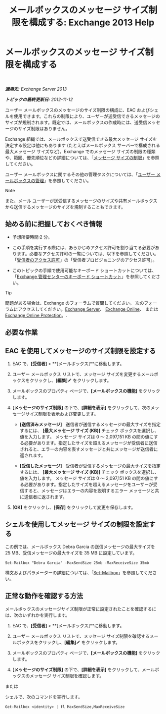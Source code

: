 ﻿---
title: 'メールボックスのメッセージ サイズ制限を構成する: Exchange 2013 Help'
TOCTitle: メールボックスのメッセージ サイズ制限を構成する
ms:assetid: d1220685-14c0-4c4f-abb2-3920f3046212
ms:mtpsurl: https://technet.microsoft.com/ja-jp/library/Bb124708(v=EXCHG.150)
ms:contentKeyID: 50555880
ms.date: 05/23/2018
mtps_version: v=EXCHG.150
ms.translationtype: MT
---

# メールボックスのメッセージ サイズ制限を構成する

 

_**適用先:** Exchange Server 2013_

_**トピックの最終更新日:** 2012-11-12_

ユーザー メールボックスのメッセージのサイズ制限の構成に、EAC およびシェルを使用できます。これらの制限により、ユーザーが送受信できるメッセージのサイズが規制されます。既定では、メールボックスの作成時には、送受信メッセージのサイズ制限はありません。

Exchange 組織では、メールボックスで送受信できる最大メッセージ サイズを決定する設定は他にもあります (たとえばメールボックス サーバーで構成される最大メッセージ サイズなど)。Exchange でのメッセージ サイズの制限の種類や、範囲、優先順位などの詳細については、「[メッセージ サイズの制限](message-size-limits-exchange-2013-help.md)」を参照してください。

ユーザー メールボックスに関するその他の管理タスクについては、「[ユーザー メールボックスの管理](manage-user-mailboxes-exchange-2013-help.md)」を参照してください。


> [!NOTE]
> また、メール ユーザーが送受信するメッセージのサイズや共有メールボックスから送信するメッセージのサイズを規制することもできます。



## 始める前に把握しておくべき情報

  - 予想所要時間:2 分。

  - この手順を実行する際には、あらかじめアクセス許可を割り当てる必要があります。必要なアクセス許可の一覧については、以下を参照してください。「[受信者のアクセス許可](recipients-permissions-exchange-2013-help.md)」の「受信者プロビジョニングのアクセス許可」。

  - このトピックの手順で使用可能なキーボード ショートカットについては、「[Exchange 管理センターのキーボード ショートカット](keyboard-shortcuts-in-the-exchange-admin-center-exchange-online-protection-help.md)」を参照してください。


> [!TIP]
> 問題がある場合は、Exchange のフォーラムで質問してください。 次のフォーラムにアクセスしてください。<A href="https://go.microsoft.com/fwlink/p/?linkid=60612">Exchange Server</A>、 <A href="https://go.microsoft.com/fwlink/p/?linkid=267542">Exchange Online</A>、 または <A href="https://go.microsoft.com/fwlink/p/?linkid=285351">Exchange Online Protection</A>。.



## 必要な作業

## EAC を使用してメッセージのサイズ制限を設定する

1.  EAC で、**\[受信者\]** \> **\[メールボックス\]**に移動します。

2.  ユーザー メールボックス リストで、メッセージ サイズを変更するメールボックスをクリックし、**\[編集\]**![編集アイコン](images/Bb124582.6f53ccb2-1f13-4c02-bea0-30690e6ea71d(EXCHG.150).gif "編集アイコン") をクリックします。

3.  メールボックスのプロパティ ページで、**\[メールボックスの機能\]** をクリックします。

4.  **\[メッセージのサイズ制限\]** の下で、**\[詳細を表示\]** をクリックして、次のメッセージサイズ制限を表示および変更します。
    
      - **\[送信済みメッセージ\]**   送信者が送信するメッセージの最大サイズを指定するには、 **\[最大メッセージ サイズ (KB)\]** チェック ボックスを選択し、値を入力します。 メッセージ サイズは 0 ～ 2,097,151 KB の間の値にする必要があります。指定したサイズを超えるメッセージが受信者に送信されると、エラーの内容を表すメッセージと共にメッセージが送信者に返されます。
    
      - **\[受信したメッセージ\]**   受信者が受信するメッセージの最大サイズを指定するには、 **\[最大メッセージ サイズ (KB)\]** チェック ボックスを選択し、値を入力します。 メッセージ サイズは 0 ～ 2,097,151 KB の間の値にする必要があります。指定したサイズを超えるメッセージをユーザーが受信すると、メッセージはエラーの内容を説明するエラー メッセージと共に送信者に返されます。

5.  **\[OK\]** をクリックし、**\[保存\]** をクリックして変更を保存します。

## シェルを使用してメッセージ サイズの制限を設定する

この例では、メールボックス Debra Garcia の送信メッセージの最大サイズを 25 MB、受信メッセージの最大サイズを 35 MB に設定しています。

    Set-Mailbox "Debra Garcia" -MaxSendSize 25mb -MaxReceiveSize 35mb

構文およびパラメーターの詳細については、「[Set-Mailbox](https://technet.microsoft.com/ja-jp/library/bb123981\(v=exchg.150\))」を参照してください。

## 正常な動作を確認する方法

メールボックスのメッセージサイズ制限が正常に設定されたことを確認するには、次のいずれかを実行します。

1.  EAC で、**\[受信者\]** \> **\[メールボックス\]**に移動します。

2.  ユーザー メールボックス リストで、メッセージ サイズ制限を確認するメールボックスをクリックし、**\[編集\]**![編集アイコン](images/Bb124582.6f53ccb2-1f13-4c02-bea0-30690e6ea71d(EXCHG.150).gif "編集アイコン") をクリックします。

3.  メールボックスのプロパティ ページで、**\[メールボックスの機能\]** をクリックします。

4.  **\[メッセージのサイズ制限\]** の下で、**\[詳細を表示\]** をクリックして、メールボックスのメッセージ サイズ制限を確認します。

または

シェルで、次のコマンドを実行します。

    Get-Mailbox <identity> | fl MaxSendSize,MaxReceiveSize

